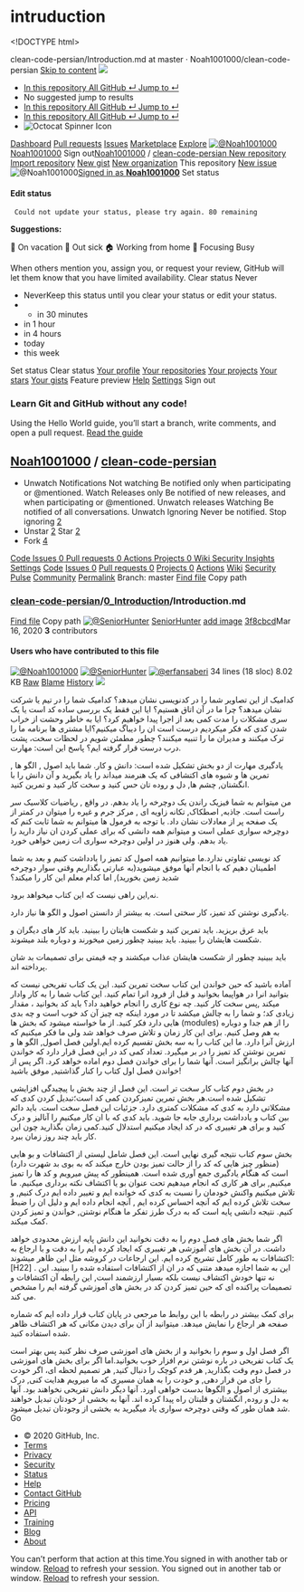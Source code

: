 # intruduction

&lt;!DOCTYPE html&gt;

clean-code-persian/Introduction.md at master · Noah1001000/clean-code-persian [Skip to content]()      ![](https://github.githubassets.com/images/search-key-slash.svg)

* [  In this repository All GitHub ↵ Jump to ↵]()
*  No suggested jump to results
* [  In this repository All GitHub ↵ Jump to ↵]()
* [  In this repository All GitHub ↵ Jump to ↵]()
*  ![Octocat Spinner Icon](https://github.githubassets.com/images/spinners/octocat-spinner-128.gif)

 [Dashboard](/dashboard) [Pull requests](/pulls) [Issues](/issues) [Marketplace](/marketplace) [Explore](/explore) [![@Noah1001000](https://avatars3.githubusercontent.com/u/61936069?s=60&v=4) Noah1001000](https://github.com/Noah1001000) Sign out[Noah1001000](/Noah1001000) / [clean-code-persian](/Noah1001000/clean-code-persian)[ ](/notifications/beta) [New repository](/new) [Import repository](/new/import) [New gist](https://gist.github.com/) [New organization](/organizations/new) This repository [New issue](/Noah1001000/clean-code-persian/issues/new/choose) ![@Noah1001000](https://avatars3.githubusercontent.com/u/61936069?s=60&v=4)[Signed in as **Noah1001000**](/Noah1001000) Set status 

#### Edit status

     Could not update your status, please try again. 80 remaining

**Suggestions:**

 🌴 On vacation 🤒 Out sick 🏠 Working from home 🎯 Focusing  Busy

 When others mention you, assign you, or request your review, GitHub will let them know that you have limited availability. Clear status Never

*   NeverKeep this status until you clear your status or edit your status.
* *   in 30 minutes
*   in 1 hour
*   in 4 hours
*   today
*   this week

   Set status  Clear status [Your profile](/Noah1001000) [Your repositories](/Noah1001000?tab=repositories) [Your projects](/Noah1001000?tab=projects) [Your stars](/Noah1001000?tab=stars) [Your gists](https://gist.github.com/mine)  Feature preview [Help](https://help.github.com) [Settings](/settings/profile)  Sign out  

### Learn Git and GitHub without any code!

 Using the Hello World guide, you’ll start a branch, write comments, and open a pull request. [Read the guide](https://guides.github.com/activities/hello-world/) 

##  [Noah1001000](/Noah1001000) / [**clean-code-persian**](/Noah1001000/clean-code-persian)

*   Unwatch Notifications  Not watching Be notified only when participating or @mentioned. Watch  Releases only Be notified of new releases, and when participating or @mentioned. Unwatch releases  Watching Be notified of all conversations. Unwatch  Ignoring Never be notified. Stop ignoring [2](/Noah1001000/clean-code-persian/watchers)
*    Unstar [2](/Noah1001000/clean-code-persian/stargazers)   Star [2](/Noah1001000/clean-code-persian/stargazers)
*  Fork [4](/Noah1001000/clean-code-persian/network/members)

[ Code](/Noah1001000/clean-code-persian)[ Issues 0](/Noah1001000/clean-code-persian/issues)[ Pull requests 0](/Noah1001000/clean-code-persian/pulls)[ Actions](/Noah1001000/clean-code-persian/actions)[ Projects 0](/Noah1001000/clean-code-persian/projects)[ Wiki](/Noah1001000/clean-code-persian/wiki)[ Security](/Noah1001000/clean-code-persian/security)[ Insights](/Noah1001000/clean-code-persian/pulse)[ Settings](/Noah1001000/clean-code-persian/settings) [Code](/Noah1001000/clean-code-persian) [Issues 0](/Noah1001000/clean-code-persian/issues) [Pull requests 0](/Noah1001000/clean-code-persian/pulls) [Projects 0](/Noah1001000/clean-code-persian/projects) [Actions](/Noah1001000/clean-code-persian/actions) [Wiki](/Noah1001000/clean-code-persian/wiki) [Security](/Noah1001000/clean-code-persian/security) [Pulse](/Noah1001000/clean-code-persian/pulse) [Community](/Noah1001000/clean-code-persian/community) [Permalink](/Noah1001000/clean-code-persian/blob/5e688d207324fcd1a7a5ab51c85cca1ef1dbb22b/0_Introduction/Introduction.md) Branch: master [Find file](/Noah1001000/clean-code-persian/find/master) Copy path

###  [clean-code-persian](/Noah1001000/clean-code-persian)/[0\_Introduction](/Noah1001000/clean-code-persian/tree/master/0_Introduction)/**Introduction.md** <a id="blob-path"></a>

 [Find file](/Noah1001000/clean-code-persian/find/master) Copy path [![@SeniorHunter](https://avatars0.githubusercontent.com/u/61600246?s=40&v=4)](/SeniorHunter) [SeniorHunter](/SeniorHunter) [add image](/Noah1001000/clean-code-persian/commit/3f8cbcd43f21424039b170d3093c7cb2150a4f3c) [3f8cbcd](/Noah1001000/clean-code-persian/commit/3f8cbcd43f21424039b170d3093c7cb2150a4f3c)Mar 16, 2020 **3** contributors 

####  Users who have contributed to this file

 [![@Noah1001000](https://avatars0.githubusercontent.com/u/61936069?s=40&v=4)](/Noah1001000/clean-code-persian/commits/master/0_Introduction/Introduction.md?author=Noah1001000) [![@SeniorHunter](https://avatars0.githubusercontent.com/u/61600246?s=40&v=4)](/Noah1001000/clean-code-persian/commits/master/0_Introduction/Introduction.md?author=SeniorHunter) [![@erfansaberi](https://avatars0.githubusercontent.com/u/55283540?s=40&v=4)](/Noah1001000/clean-code-persian/commits/master/0_Introduction/Introduction.md?author=erfansaberi) 34 lines \(18 sloc\) 8.02 KB [Raw](/Noah1001000/clean-code-persian/raw/master/0_Introduction/Introduction.md) [Blame](/Noah1001000/clean-code-persian/blame/master/0_Introduction/Introduction.md) [History](/Noah1001000/clean-code-persian/commits/master/0_Introduction/Introduction.md)    [![](https://github.com/Noah1001000/clean-code-persian/raw/master/0_Introduction/picture%200.1.png)](https://github.com/Noah1001000/clean-code-persian/blob/master/0_Introduction/picture%200.1.png)

کدامیک از این تصاویر شما را در کدنویسی نشان میدهد؟ کدامیک شما را در تیم یا شرکت نشان میدهد؟ چرا ما در آن اتاق هستیم؟ ایا این فقط یک بررسی ساده کد است یا یک سری مشکلات را مدت کمی بعد از اجرا پیدا خواهیم کرد؟ ایا به خاطر وحشت از خراب شدن کدی که فکر میکردیم درست است ان را دیباگ میکنیم؟ایا مشتری ها برنامه ما را ترک میکنند و مدیران ما را تنبیه میکنند؟ چطور مطمئن شویم در لحظات سخت، پشت درب درست قرار گرفته ایم؟ پاسخ این است: مهارت.

یادگیری مهارت از دو بخش تشکیل شده است: دانش و کار. شما باید اصول , الگو ها , تمرین ها و شیوه های اکتشافی که یک هنرمند میداند را یاد بگیرید و آن دانش را با انگشتان, چشم ها, دل و روده تان حس کنید و سخت کار کنید و تمرین کنید.

من میتوانم به شما فیزیک راندن یک دوچرخه را یاد بدهم. در واقع , ریاضیات کلاسیک سر راست است. جاذبه, اصطکاک, تکانه زاویه ای , مرکز جرم و غیره را میتوان در کمتر از یک صفحه پر از معادلات نشان داد. با توجه به فرمول ها میتوانم به شما ثابت کنم که دوچرخه سواری عملی است و میتوانم همه دانشی که برای عملی کردن ان نیاز دارید را یاد بدهم. ولی هنوز در اولین دوچرخه سواری ات زمین خواهی خورد.

کد نویسی تفاوتی ندارد.ما میتوانیم همه اصول کد تمیز را یادداشت کنیم و بعد به شما اطمینان دهیم که با انجام آنها موفق میشوید\(به عبارتی بگذاریم وقتی سوار دوچرخه شدید زمین بخورید\), اما کدام معلم این کار را میکند؟

نه,این راهی نیست که این کتاب میخواهد برود.

یادگیری نوشتن کد تمیز، کار سختی است. به بیشتر از دانستن اصول و الگو ها نیاز دارد.

باید عرق بریزید. باید تمرین کنید و شکست هایتان را ببینید. باید کار های دیگران و شکست هایشان را ببینید. باید ببینید چطور زمین میخورند و دوباره بلند میشوند.

باید ببینید چطور از شکست هایشان عذاب میکشند و چه قیمتی برای تصمیمات بد شان پرداخته اند.

آماده باشید که حین خواندن این کتاب سخت تمرین کنید. این یک کتاب تفریحی نیست که بتوانید انرا در هواپیما بخوانید و قبل از فرود انرا تمام کنید. این کتاب شما را به کار وادار میکند ,پس سخت کار کنید. چه نوع کاری را انجام خواهید داد؟ باید کد بخوانید ، مقدار زیادی کد؛ و شما را به چالش میکشد تا در مورد اینکه چه چیز آن کد خوب است و چه بدی هایی دارد فکر کنید. از ما خواسته میشود که بخش ها \(modules\) را از هم جدا و دوباره به هم وصل کنیم. برای این کار زمان و تلاش صرف خواهد شد ولی ما فکر میکنیم که ارزش آنرا دارد. ما این کتاب را به سه بخش تقسیم کرده ایم.اولین فصل اصول, الگو ها و تمرین نوشتن کد تمیز را در بر میگیرد. تعداد کمی کد در این فصل قرار دارد که خواندن آنها چالش برانگیز است. آنها شما را برای خواندن فصل دوم اماده خواهد کرد. اگر پس از خواندن فصل اول کتاب را کنار گذاشتید, موفق باشید!

در بخش دوم کتاب کار سخت تر است. این فصل از چند بخش با پیچیدگی افزایشی تشکیل شده است.هر بخش تمرین تمیزکردن کمی کد است؛تبدیل کردن کدی که مشکلاتی دارد به کدی که مشکلات کمتری دارد. جزئیات این فصل سخت است. باید دائم بین کتاب و یادداشت برداری جابه جا شوید. باید کدی که با ان کار میکنیم را آنالیز و درک کنید و برای هر تغییری که در کد ایجاد میکنیم استدلال کنید.کمی زمان بگذارید چون این کار باید چند روز زمان ببرد.

بخش سوم کتاب نتیجه گیری نهایی است. این فصل شامل لیستی از اکتشافات و بو هایی \(منظور چیز هایی که کد را از حالت تمیز بودن خارج میکند که به بوی بد شهرت دارد\) است که هنگام یادگیری جمع آوری شده است. همینطور که پیش میرویم و کد ها را تمیز میکنیم, برای هر کاری که انجام میدهیم تحت عنوان بو یا اکتشاف نکته برداری میکنیم. ما تلاش میکنیم واکنش خودمان را نسبت به کدی که خوانده ایم و تغییر داده ایم درک کنیم, و سخت تلاش کرده ایم که آنچه احساس کرده ایم , آنچه انجام داده ایم و دلیل ان را ضبط کنیم. نتیجه دانشی پایه است که به درک طرز تفکر ما هنگام نوشتن, خواندن و تمیز کردن کمک میکند.

اگر شما بخش های فصل دوم را به دقت نخوانید این دانش پایه ارزش محدودی خواهد داشت. در آن بخش های آموزشی هر تغییری که ایجاد کرده ایم را به دقت و با ارجاع به اکتشافات به طور کامل تشریح کرده ایم. این ارجاعات در کروشه مثل این ظاهر میشوند:\[H22\] . این به شما اجازه میدهد متنی که در ان از اکتشافات استفاده شده را ببینید. این نه تنها خودش اکتشاف نیست بلکه بسیار ارزشمند است, این رابطه آن اکتشافات و تصمیمات پراکنده ای که حین تمیز کردن کد در بخش های آموزشی گرفته ایم را مشخص می کند.

برای کمک بیشتر در رابطه با این روابط ما مرجعی در پایان کتاب قرار داده ایم که شماره صفحه هر ارجاع را نمایش میدهد. میتوانید از آن برای دیدن مکانی که هر اکتشاف ظاهر شده استفاده کنید.

اگر فصل اول و سوم را بخوانید و از بخش های اموزشی صرف نظر کنید پس بهتر است یک کتاب تفریحی در باره نوشتن نرم افزار خوب بخوانید.اما اگر برای بخش های اموزشی در فصل دوم وقت بگذارید, هر قدم کوچک را دنبال کنید, هر تصمیم لحظه ای، اگر خودت را جای من قرار دهی, و خودت را به همان مسیری که ما میرویم هدایت کنی, درک بیشتری از اصول و الگوها بدست خواهی اورد. آنها دیگر دانش تفریحی نخواهند بود. آنها به دل و روده, انگشتان و قلبتان راه پیدا کرده اند. آنها به بخشی از خودتان تبدیل خواهند شد همان طور که وقتی دوچرخه سواری یاد میگیرید به بخشی از وجودتان تبدیل میشود.  Go

* © 2020 GitHub, Inc.
* [Terms](https://github.com/site/terms)
* [Privacy](https://github.com/site/privacy)
* [Security](https://github.com/security)
* [Status](https://githubstatus.com/)
* [Help](https://help.github.com)
* [Contact GitHub](https://github.com/contact)
* [Pricing](https://github.com/pricing)
* [API](https://developer.github.com)
* [Training](https://training.github.com)
* [Blog](https://github.blog)
* [About](https://github.com/about)

 You can’t perform that action at this time.You signed in with another tab or window. [Reload]() to refresh your session. You signed out in another tab or window. [Reload]() to refresh your session. 

